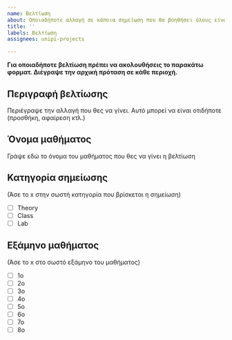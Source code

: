 ```yaml
---
name: Βελτίωση
about: Οποιαδήποτε αλλαγή σε κάποια σημείωση που θα βοηθήσει όλους είναι ευπρόσδεκτη.
title: ''
labels: Βελτίωση
assignees: unipi-projects

---
```


**Για οποιαδήποτε βελτίωση πρέπει να ακολουθήσεις το παρακάτω φορματ. Διέγραψε την αρχική πρόταση σε κάθε περιοχή.**
 
## Περιγραφή βελτίωσης

Περιέγραψε την αλλαγή που θες να γίνει. Αυτό μπορεί να είναι οτιδήποτε (προσθήκη, αφαίρεση κτλ.)

##  Όνομα μαθήματος

Γράψε εδώ το όνομα του μαθήματος που θες να γίνει η βελτίωση

##  Κατηγορία σημείωσης
(Άσε το x στην σωστή κατηγορία που βρίσκεται η σημείωση)

- [ ] Theory
- [ ] Class
- [ ] Lab

## Εξάμηνο μαθήματος

(Άσε το x στο σωστό εξάμηνο του μαθήματος)

- [ ] 1ο
- [ ] 2ο
- [ ] 3ο
- [ ] 4ο
- [ ] 5ο
- [ ] 6ο
- [ ] 7ο
- [ ] 8ο
